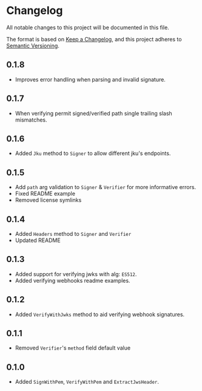 # Changelog
All notable changes to this project will be documented in this file.

The format is based on [Keep a Changelog](https://keepachangelog.com/en/1.0.0/),
and this project adheres to [Semantic Versioning](https://semver.org/spec/v2.0.0.html).

## 0.1.8
* Improves error handling when parsing and invalid signature.

## 0.1.7
* When verifying permit signed/verified path single trailing slash mismatches.

## 0.1.6
* Added `Jku` method to `Signer` to allow different jku's endpoints.

## 0.1.5
* Add `path` arg validation to `Signer` & `Verifier` for more informative errors.
* Fixed README example
* Removed license symlinks

## 0.1.4
* Added `Headers` method to `Signer` and `Verifier`
* Updated README

## 0.1.3
* Added support for verifying jwks with alg: `ES512`.
* Added verifying webhooks readme examples.

## 0.1.2
* Added `VerifyWithJwks` method to aid verifying webhook signatures.

## 0.1.1
* Removed `Verifier`'s `method` field default value

## 0.1.0
* Added `SignWithPem`, `VerifyWithPem` and `ExtractJwsHeader`.
